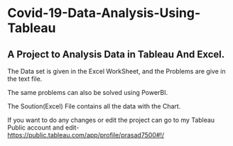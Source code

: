 # Covid-19-Data-Analysis-Using-Tableau

A Project to Analysis Data in Tableau And Excel.
------------------------------------------------
The Data set is given in the Excel WorkSheet, and the Problems are give in the text file.

The same problems can also be solved using PowerBI.


The Soution(Excel) File contains all the data with the Chart.

If you want to do any changes or edit the project can go to my Tableau Public account and edit-
https://public.tableau.com/app/profile/prasad7500#!/

